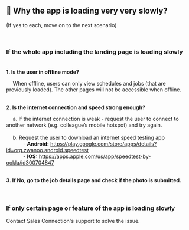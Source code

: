 
## 🔑 Why the app is loading very very slowly?
<aside>
(If yes to each, move on to the next scenario)
    
<br> <!-- Adding one line space -->

### If the whole app including the landing page is loading slowly<br><br>

**1. Is the user in offline mode?**<br>

&emsp; When offline, users can only view schedules and jobs (that are previously loaded). The other pages will not be accessible when offline.<br><br>
     
**2. Is the internet connection and speed strong enough?**<br>

&emsp; a. If the internet connection is weak - request the user to connect to another network (e.g. colleague’s mobile hotspot) and try again.<br><br>
&emsp; b. Request the user to download an internet speed testing app<br>
&emsp;&emsp;&emsp; - **Android:** https://play.google.com/store/apps/details?id=org.zwanoo.android.speedtest<br>
&emsp;&emsp;&emsp; - **IOS:** https://apps.apple.com/us/app/speedtest-by-ookla/id300704847<br><br>
    
**3. If No, go to the job details page and check if the photo is submitted.**<br><br><br>


### If only certain page or feature of the app is loading slowly<br>

Contact Sales Connection's support to solve the issue.

</aside>

